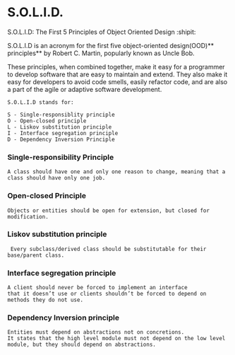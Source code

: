 # S.O.L.I.D. 
S.O.L.I.D: The First 5 Principles of Object Oriented Design :shipit:

S.O.L.I.D is an acronym for the first five object-oriented design(OOD)** principles** by Robert C. Martin, popularly known as Uncle Bob.

These principles, when combined together, make it easy for a programmer to develop software that are easy to maintain and extend.
They also make it easy for developers to avoid code smells, easily refactor code, and are also a part of the agile or adaptive software development.

```
S.O.L.I.D stands for:

S - Single-responsiblity principle
O - Open-closed principle
L - Liskov substitution principle
I - Interface segregation principle
D - Dependency Inversion Principle
```

### Single-responsibility Principle
```
A class should have one and only one reason to change, meaning that a class should have only one job.
```

### Open-closed Principle
```
Objects or entities should be open for extension, but closed for modification.
```

### Liskov substitution principle
```
 Every subclass/derived class should be substitutable for their base/parent class.
```

### Interface segregation principle
```
A client should never be forced to implement an interface
that it doesn’t use or clients shouldn’t be forced to depend on methods they do not use.
```

### Dependency Inversion principle
```
Entities must depend on abstractions not on concretions.
It states that the high level module must not depend on the low level module, but they should depend on abstractions.
```
